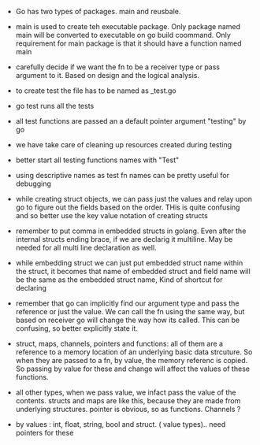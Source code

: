 - Go has two types of packages. main and reusbale. 
- main is used to create teh executable package. Only package named main will be converted to executable on go build coommand. Only requirement for main package is that it should have a function named main

- carefully decide if we want the fn to be a receiver type or pass argument to it. Based on design and the logical analysis.

- to create test the file has to be named as _test.go

- go test runs all the tests 

- all test functions are passed an a default pointer argument "testing" by go

- we have take care of cleaning up resources created during testing

- better start all testing functions names with "Test"

- using descriptive names as test fn names can be pretty useful for debugging

- while creating struct objects, we can pass just the values and relay upon go to figure out the fields based on the order. THis is quite confusing and so better use the key value notation of creating structs

- remember to put comma in embedded structs in golang. Even after the internal structs ending brace, if we are declarig it multiline. May be needed for all multi line declaration as well. 

- while embedding struct we can just put embedded struct name within the struct, it becomes that name of embedded struct and field name will be the same as the embedded struct name, Kind of shortcut for declaring

- remember that go can implicitly find our argument type and pass the reference or just the value. We can call the fn using the same way, but based on receiver go will change the way how its called. This can be confusing, so better explicitly state it.

- struct, maps, channels, pointers and functions: all of them are a reference to a memory location of an underlying basic data strcuture. So when they are passed to a fn, by value, the memory referenc is copied. So passing by value for these and change will affect the values of these functions.

- all other types, when we pass value, we infact pass the value of the contents. structs and maps are like this, because they are made from underlying structures. pointer is obvious, so as functions. Channels ?

- by values : int, float, string, bool and struct. ( value types).. need pointers for these
